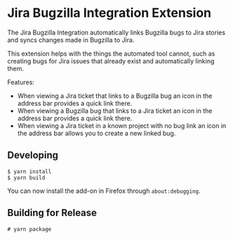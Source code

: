 # Jira Bugzilla Integration Extension

The Jira Bugzilla Integration automatically links Bugzilla bugs to Jira stories
and syncs changes made in Bugzilla to Jira.

This extension helps with the things the automated tool cannot, such as creating
bugs for Jira issues that already exist and automatically linking them.

Features:

* When viewing a Jira ticket that links to a Bugzilla bug an icon in the address bar provides a quick link there.
* When viewing a Bugzilla bug that links to a Jira ticket an icon in the address bar provides a quick link there.
* When viewing a Jira ticket in a known project with no bug link an icon in the address bar allows you to create a new linked bug.

## Developing

```
$ yarn install
$ yarn build
```

You can now install the add-on in Firefox through `about:debugging`.

## Building for Release

```
# yarn package
```
